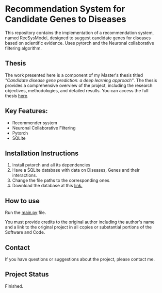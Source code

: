 
# Recommendation System for Candidate Genes to Diseases

This repository contains the implementation of a recommendation system, named RecSysModel, designed to suggest candidate genes for diseases based on scientific evidence. Uses pytorch and the Neuronal collaborative filtering algorithm.


<!-- This project is a part of the Master's thesis in [Nome do Seu Programa de Mestrado] at [Nome da Sua Universidade]. -->

## Thesis

The work presented here is a component of my Master's thesis titled *"Candidate disease gene prediction: a deep learning approach"*. The thesis provides a comprehensive overview of the project, including the research objectives, methodologies, and detailed results. You can access the full thesis [here](http://hdl.handle.net/10400.5/95452).

## Key Features:

- Recommender system
- Neuronal Collaborative Filtering
- Pytorch
- SQLite

<!--## Results and Impact:

...

## Conclusions:

...

---
-->


## Installation Instructions

1. Install pytorch and all its dependencies
2. Have a SQLite database with data on Diseases, Genes and their interactions. 
3. Change the file paths to the corresponding ones. 
4. Download the database at this [link.](https://figshare.com/s/2c23925a10f882381572)
<!-- 4. Execute `main.py` para instalar as dependências. -->

## How to use

Run the [main.py](main.py) file. 

You must provide credits to the original author including the author's name and a link to the original project in all copies or substantial portions of the Software and Code.




<!--## Documentação

Link para a documentação completa.

## Contribuição

Leia nossas [diretrizes de contribuição](CONTRIBUTING.md) antes de contribuir. -->

<!-- ## Licença

Este projeto é licenciado sob a [Licença XYZ](LICENSE). -->

## Contact

If you have questions or suggestions about the project, please contact me. <!--at [your-email@example.com](mailto:your-email@example.com).-->

## Project Status

Finished.

<!--## Agradecimentos

- Agradecimento a alguém
- Inspirado por [link para inspiração]-->
